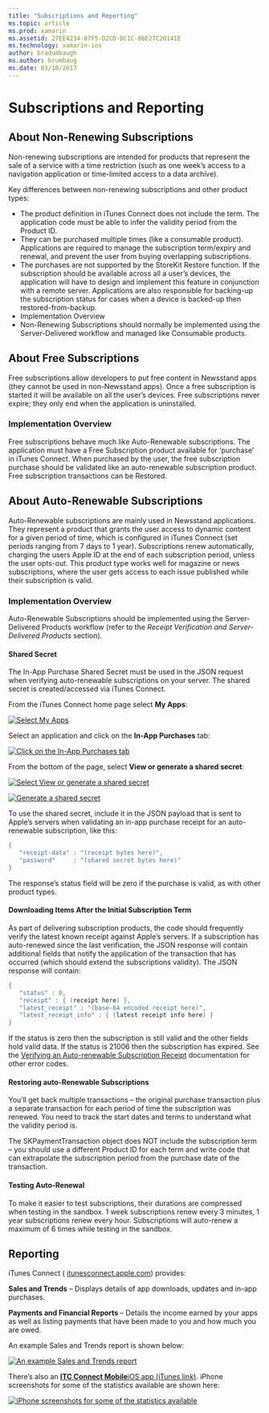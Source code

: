 ```yaml
---
title: "Subscriptions and Reporting"
ms.topic: article
ms.prod: xamarin
ms.assetid: 27EE4234-07F5-D2CD-DC1C-86E27C20141E
ms.technology: xamarin-ios
author: bradumbaugh
ms.author: brumbaug
ms.date: 03/18/2017
---
```


# Subscriptions and Reporting

## About Non-Renewing Subscriptions

Non-renewing subscriptions are intended for products that represent the sale
of a service with a time restriction (such as one week’s access to a
navigation application or time-limited access to a data archive).   
   
   
   
 Key differences between non-renewing subscriptions and other product
types:

-  The product definition in iTunes Connect does not include the term. The application code must be able to infer the validity period from the Product ID. 
-  They can be purchased multiple times (like a consumable product). Applications are required to manage the subscription term/expiry and renewal, and prevent the user from buying overlapping subscriptions. 
-  The purchases are not supported by the StoreKit Restore function. If the subscription should be available across all a user’s devices, the application will have to design and implement this feature in conjunction with a remote server. Applications are also responsible for backing-up the subscription status for cases when a device is backed-up then restored-from-backup. 
-  Implementation Overview
-  Non-Renewing Subscriptions should normally be implemented using the Server-Delivered workflow and managed like Consumable products. 


## About Free Subscriptions

Free subscriptions allow developers to put free content in Newsstand apps
(they cannot be used in non-Newsstand apps). Once a free subscription is started
it will be available on all the user’s devices. Free subscriptions never
expire; they only end when the application is uninstalled.

### Implementation Overview

Free subscriptions behave much like Auto-Renewable subscriptions. The
application must have a Free Subscription product available for ‘purchase’
in iTunes Connect. When purchased by the user, the free subscription purchase
should be validated like an auto-renewable subscription product. Free
subscription transactions can be Restored.


## About Auto-Renewable Subscriptions

Auto-Renewable subscriptions are mainly used in Newsstand applications. They
represent a product that grants the user access to dynamic content for a given
period of time, which is configured in iTunes Connect (set periods ranging from
7 days to 1 year). Subscriptions renew automatically, charging the users Apple
ID at the end of each subscription period, unless the user opts-out. This
product type works well for magazine or news subscriptions, where the user gets
access to each issue published while their subscription is valid.

### Implementation Overview

Auto-Renewable Subscriptions should be implemented using the Server-Delivered
Products workflow (refer to the *Receipt Verification and Server-Delivered Products* section).

#### Shared Secret

The In-App Purchase Shared Secret must be used in the JSON request when
verifying auto-renewable subscriptions on your server. The shared secret is
created/accessed via iTunes Connect.

From the iTunes Connect home page select **My Apps**:   
   
 [ ![](subscriptions-and-reporting-images/image2.png "Select My Apps")](subscriptions-and-reporting-images/image2.png)  
 
Select an application and click on the **In-App Purchases** tab:

[ ![](subscriptions-and-reporting-images/image6.png "Click on the In-App Purchases tab")](subscriptions-and-reporting-images/image6.png)

From the bottom of the page, select **View or generate a shared secret**:
   
 [ ![](subscriptions-and-reporting-images/image40.png "Select View or generate a shared secret")](subscriptions-and-reporting-images/image40.png)

 [ ![](subscriptions-and-reporting-images/image41.png "Generate a shared secret")](subscriptions-and-reporting-images/image41.png)   
   
   
   
 To use the shared secret, include it in the JSON payload that is sent to
Apple’s servers when validating an in-app purchase receipt for an
auto-renewable subscription, like this:

```csharp
{
   "receipt-data" : "(receipt bytes here)",
   "password"     : "(shared secret bytes here)"
}
```

The response’s status field will be zero if the purchase is valid, as with
other product types.

#### Downloading Items After the Initial Subscription Term

As part of delivering subscription products, the code should frequently
verify the latest known receipt against Apple’s servers. If a subscription has
auto-renewed since the last verification, the JSON response will contain
additional fields that notify the application of the transaction that has
occurred (which should extend the subscriptions validity). The JSON response
will contain:

```csharp
{
   "status" : 0,
   "receipt" : { (receipt here) },
   "latest_receipt" : "(base-64 encoded receipt here)",
   "latest_receipt_info" : { (latest receipt info here) }
}
```

If the status is zero then the subscription is still valid and the other
fields hold valid data. If the status is 21006 then the subscription has
expired. See the [Verifying an Auto-renewable Subscription Receipt](https://developer.apple.com/library/ios/releasenotes/General/ValidateAppStoreReceipt/Chapters/ValidateRemotely.html)
documentation for other error codes.

#### Restoring auto-Renewable Subscriptions

You’ll get back multiple transactions – the original purchase transaction
plus a separate transaction for each period of time the subscription was
renewed. You need to track the start dates and terms to understand what the
validity period is.   
   
   
   
 The SKPaymentTransaction object does NOT
include the subscription term – you should use a different Product ID for each
term and write code that can extrapolate the subscription period from the
purchase date of the transaction.

#### Testing Auto-Renewal

To make it easier to test subscriptions, their durations are compressed when
testing in the sandbox. 1 week subscriptions renew every 3 minutes, 1 year
subscriptions renew every hour. Subscriptions will auto-renew a maximum of 6
times while testing in the sandbox.

## Reporting

iTunes Connect ( [itunesconnect.apple.com](http://itunesconnect.apple.com)) provides:   
   
 **Sales and Trends** – Displays details of app downloads, updates and in-app
purchases.   
   
 **Payments and Financial Reports** – Details
the income earned by your apps as well as listing payments that have been made
to you and how much you are owed.

An example Sales and Trends report is shown below:   

 [ ![](subscriptions-and-reporting-images/image42.png "An example Sales and Trends report")](subscriptions-and-reporting-images/image42.png)   
   
 There’s also an  [ **ITC Connect Mobile**iOS app (iTunes link)](http://itunes.apple.com/us/app/itunes-connect-mobile/id376771144?mt=8).
iPhone screenshots for some of the statistics available are shown here:   
   
 [ ![](subscriptions-and-reporting-images/image43.png "iPhone screenshots for some of the statistics available")](subscriptions-and-reporting-images/image43.png)
